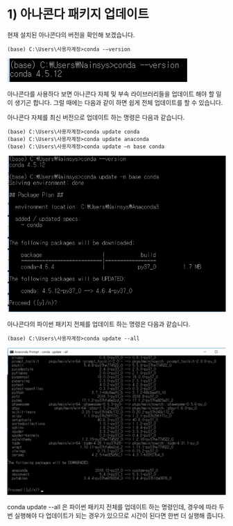 # 1\)    아나콘다 패키지 업데이트


  
현재 설치된 아나콘다의 버전을 확인해 보겠습니다.

```text
(base) C:\Users\사용자계정>conda -–version
```

![](../../../.gitbook/assets/2111-1.png)

아나콘다를 사용하다 보면 아나콘다 자체 및 부속 라이브러리들을 업데이트 해야 할 일이 생기곤 합니다. 그럴 때에는 다음과 같이 하면 쉽게 전체 업데이트를 할 수 있습니다.

아나콘다 자체를 최신 버전으로 업데이트 하는 명령은 다음과 같습니다.

```text
(base) C:\Users\사용자계정>conda update conda
(base) C:\Users\사용자계정>conda update anaconda
(base) C:\Users\사용자계정>conda update –n base conda
```

![](../../../.gitbook/assets/2111-2.png)

아나콘다의 파이썬 패키지 전체를 업데이트 하는 명령은 다음과 같습니다.

```text
(base) C:\Users\사용자계정>conda update --all
```

![](../../../.gitbook/assets/2111-3.png)

conda update --all 은 파이썬 패키지 전체를 업데이트 하는 명령인데, 경우에 따라 두 번 실행해야 다 업데이트가 되는 경우가 있으므로 시간이 된다면 한번 더 실행해 줍니다.

